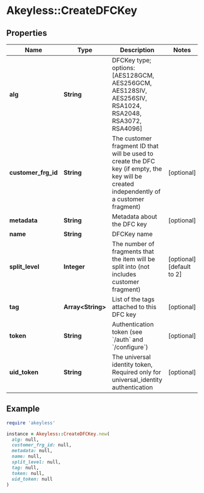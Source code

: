 # Akeyless::CreateDFCKey

## Properties

| Name | Type | Description | Notes |
| ---- | ---- | ----------- | ----- |
| **alg** | **String** | DFCKey type; options: [AES128GCM, AES256GCM, AES128SIV, AES256SIV, RSA1024, RSA2048, RSA3072, RSA4096] |  |
| **customer_frg_id** | **String** | The customer fragment ID that will be used to create the DFC key (if empty, the key will be created independently of a customer fragment) | [optional] |
| **metadata** | **String** | Metadata about the DFC key | [optional] |
| **name** | **String** | DFCKey name |  |
| **split_level** | **Integer** | The number of fragments that the item will be split into (not includes customer fragment) | [optional][default to 2] |
| **tag** | **Array&lt;String&gt;** | List of the tags attached to this DFC key | [optional] |
| **token** | **String** | Authentication token (see &#x60;/auth&#x60; and &#x60;/configure&#x60;) | [optional] |
| **uid_token** | **String** | The universal identity token, Required only for universal_identity authentication | [optional] |

## Example

```ruby
require 'akeyless'

instance = Akeyless::CreateDFCKey.new(
  alg: null,
  customer_frg_id: null,
  metadata: null,
  name: null,
  split_level: null,
  tag: null,
  token: null,
  uid_token: null
)
```


